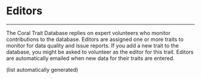 # Editors
***

The Coral Trait Database replies on expert volunteers who monitor contributions to the database. Editors are assigned one or more traits to monitor for data quality and issue reports. If you add a new trait to the database, you might be asked to volunteer as the editor for this trait.  Editors are automatically emailed when new data for their traits are entered.

(list automatically generated)
